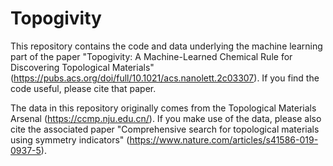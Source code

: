 # Topogivity

This repository contains the code and data underlying the machine learning part of the paper "Topogivity: A Machine-Learned Chemical Rule for Discovering Topological Materials" (https://pubs.acs.org/doi/full/10.1021/acs.nanolett.2c03307).  If you find the code useful, please cite that paper.

The data in this repository originally comes from the Topological Materials Arsenal (https://ccmp.nju.edu.cn/).  If you make use of the data, please also cite the associated paper "Comprehensive search for topological materials using symmetry indicators" (https://www.nature.com/articles/s41586-019-0937-5).
